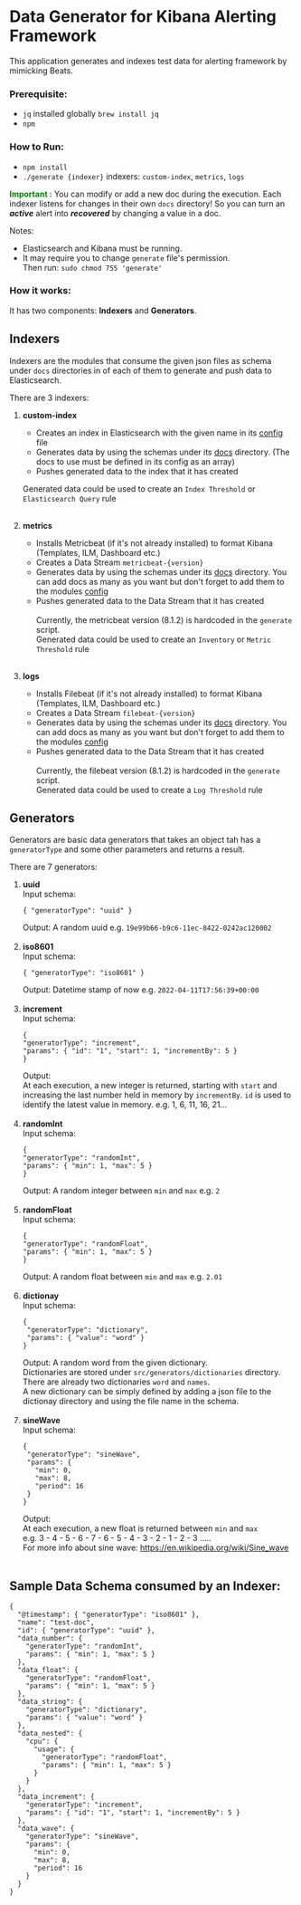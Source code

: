 # Data Generator for Kibana Alerting Framework

This application generates and indexes test data for alerting framework by mimicking Beats. <br>

### Prerequisite:
- `jq` installed globally `brew install jq`
- `npm`

### How to Run:
- `npm install`
- `./generate {indexer}` indexers: `custom-index`, `metrics`, `logs`

**<span style="color:green">Important :</span>** You can modify or add a new doc during the execution. Each indexer listens for changes in their own `docs` directory! So you can turn an _**active**_ alert into **_recovered_** by changing a value in a doc.

Notes:
- Elasticsearch and Kibana must be running.
- It may require you to change `generate` file's permission.  <br>
  Then run: `sudo chmod 755 'generate'`

### How it works:
It has two components:  **Indexers** and  **Generators**.

## Indexers
Indexers are the modules that consume the given json files as schema under `docs` directories in of each of them to generate and push data to Elasticsearch.

There are 3 indexers:
1. **custom-index** <br>
   - Creates an index in Elasticsearch with the given name in its [config](/src/indexers/custom-index/config.ts) file  
   - Generates data by using the schemas under its [docs](/src/indexers/custom-index/docs) directory. (The docs to use must be defined in its config as an array)
   - Pushes generated data to the index that it has created
   
   Generated data could be used to create an `Index Threshold` or `Elasticsearch Query` rule<br><br>
2. **metrics** <br>
   - Installs Metricbeat (if it's not already installed) to format Kibana (Templates, ILM, Dashboard etc.)
   - Creates a Data Stream `metricbeat-{version}`
   - Generates data by using the schemas under its [docs](/src/indexers/metrics/docs) directory. You can add docs as many as you want but don't forget to add them to the modules [config](/src/indexers/metrics/config.ts) 
   - Pushes generated data to the Data Stream that it has created
     <br><br>
    Currently, the metricbeat version (8.1.2) is hardcoded in the `generate` script. <br>
    Generated data could be used to create an `Inventory` or `Metric Threshold` rule<br><br>
3. **logs** <br>
   - Installs Filebeat (if it's not already installed) to format Kibana (Templates, ILM, Dashboard etc.)
   - Creates a Data Stream `filebeat-{version}`
   - Generates data by using the schemas under its [docs](/src/indexers/logs/docs) directory. You can add docs as many as you want but don't forget to add them to the modules [config](/src/indexers/logs/config.ts)
   - Pushes generated data to the Data Stream that it has created 
   <br><br>
   Currently, the filebeat version (8.1.2) is hardcoded in the `generate` script. <br>
   Generated data could be used to create a `Log Threshold` rule

## Generators
Generators are basic data generators that takes an object tah has a `generatorType` and some other parameters and returns a result.<br>

There are 7 generators:
1. **uuid** <br>
   Input schema: 
   ```
   { "generatorType": "uuid" }
   ```
   Output: A random uuid e.g. `19e99b66-b9c6-11ec-8422-0242ac120002` 
   <br><br>
2. **iso8601** <br>
   Input schema:
   ```
   { "generatorType": "iso8601" }
   ```
   Output: Datetime stamp of now e.g. `2022-04-11T17:56:39+00:00`
   <br><br>
3. **increment** <br>
   Input schema: <br>
   ```
   {
   "generatorType": "increment",
   "params": { "id": "1", "start": 1, "incrementBy": 5 }
   }
   ```
   Output: <br> At each execution, a new integer is returned, starting with `start` and increasing the last number held in memory by `incrementBy`. `id` is used to identify the latest value in memory. e.g. 1, 6, 11, 16, 21...
   <br><br>
4. **randomInt** <br>
   Input schema: 
   ```
   {
   "generatorType": "randomInt",
   "params": { "min": 1, "max": 5 }
   }
   ```
   Output: A random integer between `min` and `max` e.g. `2`
   <br><br>
5. **randomFloat** <br>
   Input schema:
   ```
   {
   "generatorType": "randomFloat",
   "params": { "min": 1, "max": 5 }
   }
   ```
   Output: A random float between `min` and `max` e.g. `2.01`
   <br><br>
6. **dictionay** <br>
   Input schema:
   ```
   {
    "generatorType": "dictionary",
    "params": { "value": "word" }   
   }
   ```
   Output: A random word from the given dictionary.<br>
   Dictionaries are stored under `src/generators/dictionaries` directory.   <br>
   There are already two dictionaries `word` and `names`.<br>
   A new dictionary can be simply defined by adding a json file to the dictionay directory and using the file name in the schema. 
   <br><br>
7. **sineWave** <br>
   Input schema: <br>
   ```
   {
    "generatorType": "sineWave",
    "params": {
      "min": 0,
      "max": 8,
      "period": 16
    }
   }
   ```
   Output: <br> At each execution, a new float is returned between `min` and `max` <br>
   e.g. 3 - 4 - 5 - 6 - 7 - 6 - 5 - 4 - 3 - 2 - 1 - 2 - 3 .....<br>
   For more info about sine wave: https://en.wikipedia.org/wiki/Sine_wave
   <br><br>

## Sample Data Schema consumed by an Indexer:

```
{
  "@timestamp": { "generatorType": "iso8601" },
  "name": "test-doc",
  "id": { "generatorType": "uuid" },
  "data_number": {
    "generatorType": "randomInt",
    "params": { "min": 1, "max": 5 }
  },
  "data_float": {
    "generatorType": "randomFloat",
    "params": { "min": 1, "max": 5 }
  },
  "data_string": {
    "generatorType": "dictionary",
    "params": { "value": "word" }
  },
  "data_nested": {
    "cpu": {
      "usage": {
        "generatorType": "randomFloat",
        "params": { "min": 1, "max": 5 }
      }
    }
  },
  "data_increment": {
    "generatorType": "increment",
    "params": { "id": "1", "start": 1, "incrementBy": 5 }
  },
  "data_wave": {
    "generatorType": "sineWave",
    "params": {
      "min": 0,
      "max": 8,
      "period": 16
    }
  }
}
```